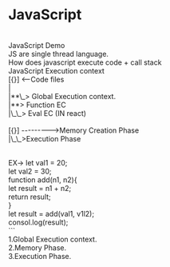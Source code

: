 # JavaScript
<br/>
JavaScript Demo
<br/>
JS are single thread language.
<br/>
How does javascript execute code + call stack
<br/>
JavaScript Execution context
<br/>
[{}] <--Code files
<br/>
|<br/>
|**\_> Global Execution context.<br/>
|**> Function EC<br/>
|\_\_> Eval EC (IN react)<br/>
<br/>
[{}] --------->Memory Creation Phase<br/>
|\_\_>Execution Phase<br/>
<br/>

EX-> let val1 = 20;<br/>
     let val2 = 30;<br/>
     function add(n1, n2){<br/>
     let result = n1 + n2;<br/>
     return result;<br/>
    }<br/>
    let result = add(val1, v1l2);<br/>
    consol.log(result);<br/>
    ```
<br/>
1.Global Execution context.<br/>
2.Memory Phase.<br/>
3.Execution Phase.<br/>
<br/>


